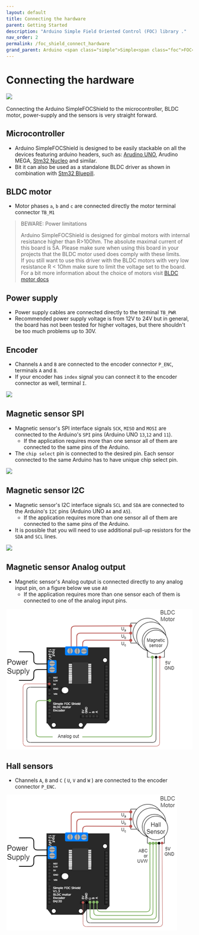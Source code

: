 ```yaml
---
layout: default
title: Connecting the hardware
parent: Getting Started
description: "Arduino Simple Field Oriented Control (FOC) library ."
nav_order: 2
permalink: /foc_shield_connect_hardware
grand_parent: Arduino <span class="simple">Simple<span class="foc">FOC</span>Shield</span>
---
```


# Connecting the hardware

<p>
<img src="extras/Images/connection.gif" class="width50">
</p>

Connecting the Arduino <span class="simple">Simple<span class="foc">FOC</span>Shield</span> to the microcontroller, BLDC motor, power-supply and the sensors is very straight forward. 

## Microcontroller
- Arduino <span class="simple">Simple<span class="foc">FOC</span>Shield</span> is designed to be easily stackable on all the devices featuring arduino headers, such as: [Arudino UNO](arduino_simplefoc_shield), Arudino MEGA, [Stm32 Nucleo](nucleo_connection) and similar.
- Bit it can also be used as a standalone BLDC driver as shown in combination with [Stm32 Bluepill](bluepill_connection).

## BLDC motor
- Motor phases `a`, `b` and `c` are connected directly the motor terminal connector `TB_M1`

<blockquote class="warning"><p class="heading">BEWARE: Power limitations</p>
Arduino <span class="simple">Simple<span class="foc">FOC</span>Shield</span> is designed for gimbal motors with internal resistance higher than R>10Ohm. The absolute maximal current of this board is 5A. Please make sure when using this board in your projects that the BLDC motor used does comply with these limits.  <br>
If you still want to use this driver with the BLDC motors with very low resistance R < 1Ohm make sure to limit the voltage set to the board. <br>
For a bit more information about the choice of motors visit <a href="bldc_motors"> BLDC motor docs</a>
</blockquote>

## Power supply
- Power supply cables are connected directly to the terminal `TB_PWR` 
- Recommended power supply voltage is from 12V to 24V but in general, the board has not been tested for higher voltages, but there shouldn't be too much problems up to 30V.



## Encoder
- Channels `A` and `B` are connected to the encoder connector `P_ENC`, terminals `A` and `B`. 
- If your encoder has `index` signal you can connect it to the encoder connector as well, terminal `I`.

<img src="extras/Images/foc_shield_v13_enc.png" class="">

## Magnetic sensor SPI
- Magnetic sensor's SPI interface signals `SCK`, `MISO` and `MOSI` are connected to the Arduino's `SPI` pins (Arduino UNO `13`,`12` and `11`). 
  - If the application requires more than one sensor all of them are connected to the same pins of the Arduino.
- The `chip select` pin is connected to the desired pin. Each sensor connected to the same Arduino has to have unique chip select pin.

<img src="extras/Images/foc_shield_v13_magSPI.png" class="">

## Magnetic sensor I2C
- Magnetic sensor's I2C interface signals `SCL` and `SDA` are connected to the Arduino's `I2C` pins (Arduino UNO `A4` and `A5`). 
  - If the application requires more than one sensor all of them are connected to the same pins of the Arduino.
- It is possible that you will need to use additional pull-up resistors for the `SDA` and `SCL` lines.

<img src="extras/Images/foc_shield_v13_magI2C.png" class="">


## Magnetic sensor Analog output
- Magnetic sensor's Analog output is connected directly to any analog input pin, on a figure below we use `A0`
  - If the application requires more than one sensor each of them is connected to one of the analog input pins.

<img src="extras/Images/foc_shield_v13_analog.png" class="">


## Hall sensors
- Channels `A`, `B` and `C` ( `U`, `V` and `W` ) are connected to the encoder connector `P_ENC`. 

<img src="extras/Images/foc_shield_v13_hall.png" class="">

